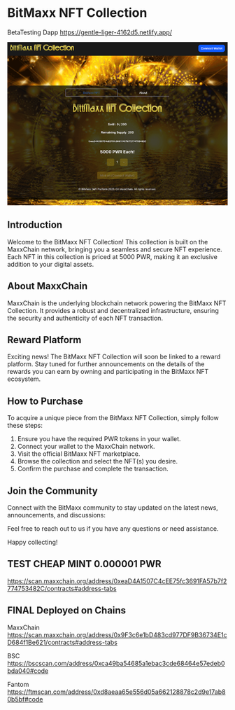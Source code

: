 # BitMaxx NFT Collection


BetaTesting Dapp https://gentle-liger-4162d5.netlify.app/


![BitMaxx NFT Collection](https://raw.githubusercontent.com/ArielRin/BitMaxx-NFT-Collection--BNFT/master/twitter.jpg)

## Introduction

Welcome to the BitMaxx NFT Collection! This collection is built on the MaxxChain network, bringing you a seamless and secure NFT experience. Each NFT in this collection is priced at 5000 PWR, making it an exclusive addition to your digital assets.

## About MaxxChain

MaxxChain is the underlying blockchain network powering the BitMaxx NFT Collection. It provides a robust and decentralized infrastructure, ensuring the security and authenticity of each NFT transaction.

## Reward Platform

Exciting news! The BitMaxx NFT Collection will soon be linked to a reward platform. Stay tuned for further announcements on the details of the rewards you can earn by owning and participating in the BitMaxx NFT ecosystem.

## How to Purchase

To acquire a unique piece from the BitMaxx NFT Collection, simply follow these steps:

1. Ensure you have the required PWR tokens in your wallet.
2. Connect your wallet to the MaxxChain network.
3. Visit the official BitMaxx NFT marketplace.
4. Browse the collection and select the NFT(s) you desire.
5. Confirm the purchase and complete the transaction.

## Join the Community

Connect with the BitMaxx community to stay updated on the latest news, announcements, and discussions:


Feel free to reach out to us if you have any questions or need assistance.

Happy collecting!



## TEST CHEAP MINT 0.000001 PWR
https://scan.maxxchain.org/address/0xeaD4A1507C4cEE75fc3691FA57b7f2774753482C/contracts#address-tabs


## FINAL Deployed on Chains
MaxxChain https://scan.maxxchain.org/address/0x9F3c6e1bD483cd977DF9B36734E1cD684f1Be621/contracts#address-tabs


BSC https://bscscan.com/address/0xca49ba54685a1ebac3cde68464e57edeb0bda040#code


Fantom https://ftmscan.com/address/0xd8aeaa65e556d05a662128878c2d9e17ab80b5bf#code
